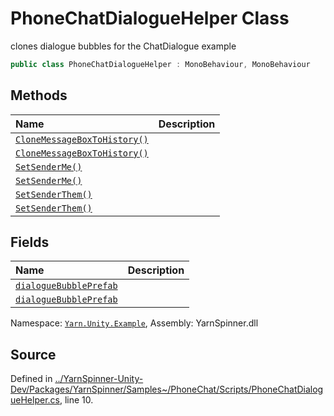 # PhoneChatDialogueHelper Class

clones dialogue bubbles for the ChatDialogue example


```csharp
public class PhoneChatDialogueHelper : MonoBehaviour, MonoBehaviour
```



## Methods
|Name|Description|
|:---|:---|
|[`CloneMessageBoxToHistory()`](/api/csharp/yarn.unity.example/phonechatdialoguehelper.clonemessageboxtohistory.md)||
|[`CloneMessageBoxToHistory()`](/api/csharp/yarn.unity.example/phonechatdialoguehelper.clonemessageboxtohistory.md)||
|[`SetSenderMe()`](/api/csharp/yarn.unity.example/phonechatdialoguehelper.setsenderme.md)||
|[`SetSenderMe()`](/api/csharp/yarn.unity.example/phonechatdialoguehelper.setsenderme.md)||
|[`SetSenderThem()`](/api/csharp/yarn.unity.example/phonechatdialoguehelper.setsenderthem.md)||
|[`SetSenderThem()`](/api/csharp/yarn.unity.example/phonechatdialoguehelper.setsenderthem.md)||
## Fields
|Name|Description|
|:---|:---|
|[`dialogueBubblePrefab`](/api/csharp/yarn.unity.example/phonechatdialoguehelper.dialoguebubbleprefab.md)||
|[`dialogueBubblePrefab`](/api/csharp/yarn.unity.example/phonechatdialoguehelper.dialoguebubbleprefab.md)||
<div class="class-metadata">

Namespace: [`Yarn.Unity.Example`](/api/csharp/yarn.unity.example/README.md), Assembly: YarnSpinner.dll
</div>

## Source
Defined in [../YarnSpinner-Unity-Dev/Packages/YarnSpinner/Samples~/PhoneChat/Scripts/PhoneChatDialogueHelper.cs](https://github.com/YarnSpinnerTool/YarnSpinner-Unity//blob/develop/Samples~/PhoneChat/Scripts/PhoneChatDialogueHelper.cs#L10), line 10.
